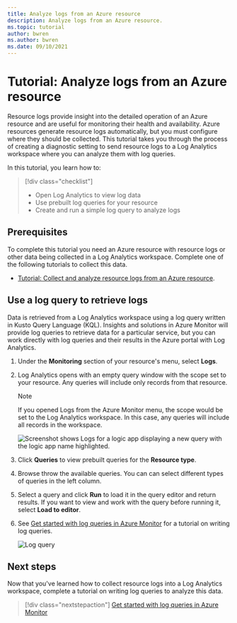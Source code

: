 ```yaml
---
title: Analyze logs from an Azure resource
description: Analyze logs from an Azure resource.
ms.topic: tutorial
author: bwren
ms.author: bwren
ms.date: 09/10/2021
---
```


# Tutorial: Analyze logs from an Azure resource

Resource logs provide insight into the detailed operation of an Azure resource and are useful for monitoring their health and availability. Azure resources generate resource logs automatically, but you must configure where they should be collected. This tutorial takes you through the process of creating a diagnostic setting to send resource logs to a Log Analytics workspace where you can analyze them with log queries.

In this tutorial, you learn how to:

> [!div class="checklist"]
> * Open Log Analytics to view log data
> * Use prebuilt log queries for your resource
> * Create and run a simple log query to analyze logs


## Prerequisites
To complete this tutorial you need an Azure resource with resource logs or other data being collected in a Log Analytics workspace. Complete one of the following tutorials to collect this data.

- [Tutorial: Collect and analyze resource logs from an Azure resource](../essentials/tutorial-resource-logs.md).


   
 
 ## Use a log query to retrieve logs
Data is retrieved from a Log Analytics workspace using a log query written in Kusto Query Language (KQL). Insights and solutions in Azure Monitor will provide log queries to retrieve data for a particular service, but you can work directly with log queries and their results in the Azure portal with Log Analytics. 

1. Under the **Monitoring** section of your resource's menu, select **Logs**.
2. Log Analytics opens with an empty query window with the scope set to your resource. Any queries will include only records from that resource.

    > [!NOTE]
    > If you opened Logs from the Azure Monitor menu, the scope would be set to the Log Analytics workspace. In this case, any queries will include all records in the workspace.
   
    ![Screenshot shows Logs for a logic app displaying a new query with the logic app name highlighted.](media/tutorial-resource-logs/logs.png)

3. Click **Queries** to view prebuilt queries for the **Resource type**. 

<picture>

4. Browse throw the available queries. You can can select different types of queries in the left column. 

<picture>

5. Select a query and click **Run** to load it in the query editor and return results. If you want to view and work with the query before running it, select **Load to editor**.

<picture>

6. See [Get started with log queries in Azure Monitor](../logs/get-started-queries.md) for a tutorial on writing log queries.

    ![Log query](media/tutorial-resource-logs/log-query-1.png)




## Next steps
Now that you've learned how to collect resource logs into a Log Analytics workspace, complete a tutorial on writing log queries to analyze this data.

> [!div class="nextstepaction"]
> [Get started with log queries in Azure Monitor](../logs/get-started-queries.md)
